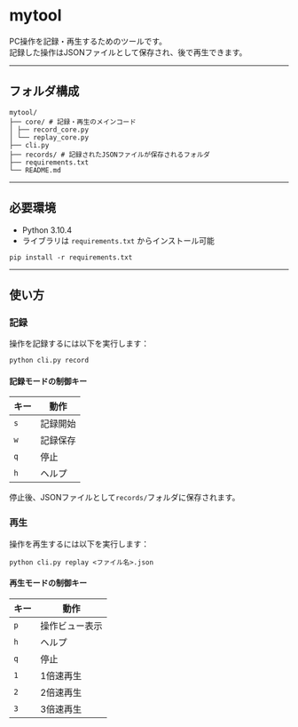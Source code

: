 # mytool

PC操作を記録・再生するためのツールです。  
記録した操作はJSONファイルとして保存され、後で再生できます。

---

## フォルダ構成
```
mytool/
├── core/ # 記録・再生のメインコード
│ ├── record_core.py
│ └── replay_core.py
├── cli.py
├── records/ # 記録されたJSONファイルが保存されるフォルダ
├── requirements.txt
└── README.md
```

---

## 必要環境

- Python 3.10.4
- ライブラリは `requirements.txt` からインストール可能

```
pip install -r requirements.txt
```
---

## 使い方

### 記録
操作を記録するには以下を実行します：

```
python cli.py record
```

#### 記録モードの制御キー
| キー  | 動作   |
| --- | ---- |
| `s` | 記録開始 |
| `w` | 記録保存 |
| `q` | 停止   |
| `h` | ヘルプ  |

停止後、JSONファイルとして`records/`フォルダに保存されます。

### 再生
操作を再生するには以下を実行します：

```
python cli.py replay <ファイル名>.json
```
#### 再生モードの制御キー
| キー  | 動作      |
| --- | ------- |
| `p` | 操作ビュー表示 |
| `h` | ヘルプ     |
| `q` | 停止      |
| `1` | 1倍速再生   |
| `2` | 2倍速再生   |
| `3` | 3倍速再生   |
